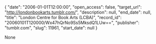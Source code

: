 {
  "date": "2006-01-01T12:00:00", 
  "open_access": false, 
  "target_url": "http://londonbookarts.tumblr.com/", 
  "description": null, 
  "end_date": null, 
  "title": "London Centre for Book Arts (LCBA)", 
  "record_id": "20060101T120000/Wx47hQrNo9Ss5MksdQ1LUw==", 
  "publisher": "tumblr.com", 
  "slug": 11961, 
  "start_date": null
}

None